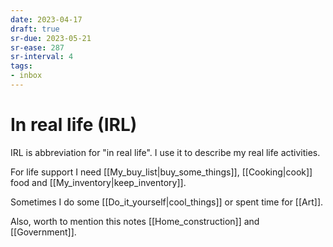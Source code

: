 ```yaml
---
date: 2023-04-17
draft: true
sr-due: 2023-05-21
sr-ease: 287
sr-interval: 4
tags:
- inbox
---
```


# In real life (IRL)

IRL is abbreviation for "in real life". I use it to describe my real life
activities.

For life support I need [[My_buy_list|buy_some_things]], [[Cooking|cook]] food
and [[My_inventory|keep_inventory]].

Sometimes I do some [[Do_it_yourself|cool_things]] or spent time for [[Art]].

Also, worth to mention this notes [[Home_construction]] and [[Government]].